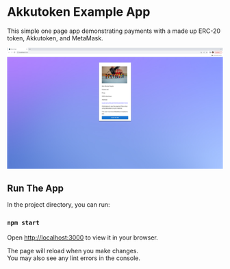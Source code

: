 # Akkutoken Example App

This simple one page app demonstrating payments with a made up ERC-20 token, Akkutoken, and MetaMask.

![view of the app](./public/pay_for_blocks.png)

## Run The App

In the project directory, you can run:

### `npm start`

Open [http://localhost:3000](http://localhost:3000) to view it in your browser.

The page will reload when you make changes.\
You may also see any lint errors in the console.


